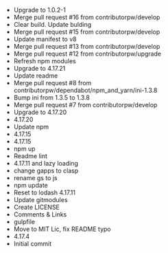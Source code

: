 - Upgrade to 1.0.2-1
- Merge pull request #16 from contributorpw/develop
- Clear build. Update bulding
- Merge pull request #15 from contributorpw/develop
- Update manifest to v8
- Merge pull request #13 from contributorpw/develop
- Merge pull request #12 from contributorpw/upgrade
- Refresh npm modules
- Upgrade to 4.17.21
- Update readme
- Merge pull request #8 from contributorpw/dependabot/npm_and_yarn/ini-1.3.8
- Bump ini from 1.3.5 to 1.3.8
- Merge pull request #7 from contributorpw/develop
- Upgrade to 4.17.20
- 4.17.20
- Update npm
- 4.17.15
- 4.17.15
- npm up
- Readme lint
- 4.17.11 and lazy loading
- change gapps to clasp
- rename gs to js
- npm update
- Reset to lodash 4.17.11
- Update gitmodules
- Create LICENSE
- Comments & Links
- gulpfile
- Move to MIT Lic, fix README typo
- 4.17.4
- Initial commit

